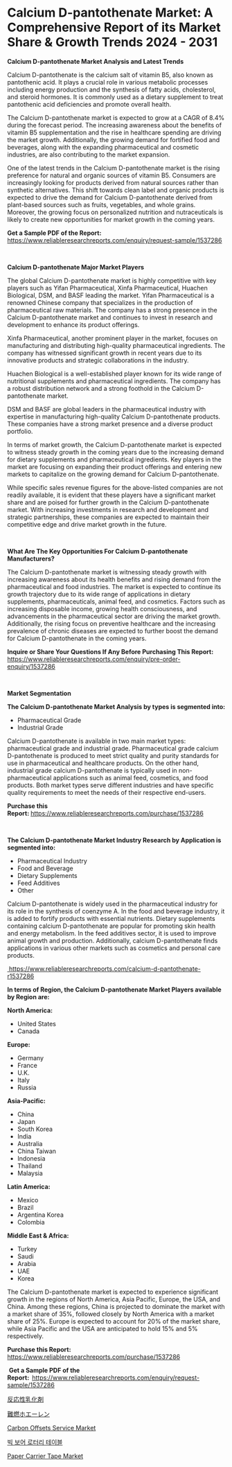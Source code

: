 <p><h1>Calcium D-pantothenate Market: A Comprehensive Report of its Market Share & Growth Trends 2024 - 2031</h1></p><p><strong>Calcium D-pantothenate Market Analysis and Latest Trends</strong></p>
<p><p>Calcium D-pantothenate is the calcium salt of vitamin B5, also known as pantothenic acid. It plays a crucial role in various metabolic processes including energy production and the synthesis of fatty acids, cholesterol, and steroid hormones. It is commonly used as a dietary supplement to treat pantothenic acid deficiencies and promote overall health.</p><p>The Calcium D-pantothenate market is expected to grow at a CAGR of 8.4% during the forecast period. The increasing awareness about the benefits of vitamin B5 supplementation and the rise in healthcare spending are driving the market growth. Additionally, the growing demand for fortified food and beverages, along with the expanding pharmaceutical and cosmetic industries, are also contributing to the market expansion.</p><p>One of the latest trends in the Calcium D-pantothenate market is the rising preference for natural and organic sources of vitamin B5. Consumers are increasingly looking for products derived from natural sources rather than synthetic alternatives. This shift towards clean label and organic products is expected to drive the demand for Calcium D-pantothenate derived from plant-based sources such as fruits, vegetables, and whole grains. Moreover, the growing focus on personalized nutrition and nutraceuticals is likely to create new opportunities for market growth in the coming years.</p></p>
<p><strong>Get a Sample PDF of the Report:&nbsp;</strong> <a href="https://www.reliableresearchreports.com/enquiry/request-sample/1537286">https://www.reliableresearchreports.com/enquiry/request-sample/1537286</a></p>
<p>&nbsp;</p>
<p><strong>Calcium D-pantothenate Major Market Players</strong></p>
<p><p>The global Calcium D-pantothenate market is highly competitive with key players such as Yifan Pharmaceutical, Xinfa Pharmaceutical, Huachen Biological, DSM, and BASF leading the market. Yifan Pharmaceutical is a renowned Chinese company that specializes in the production of pharmaceutical raw materials. The company has a strong presence in the Calcium D-pantothenate market and continues to invest in research and development to enhance its product offerings.</p><p>Xinfa Pharmaceutical, another prominent player in the market, focuses on manufacturing and distributing high-quality pharmaceutical ingredients. The company has witnessed significant growth in recent years due to its innovative products and strategic collaborations in the industry.</p><p>Huachen Biological is a well-established player known for its wide range of nutritional supplements and pharmaceutical ingredients. The company has a robust distribution network and a strong foothold in the Calcium D-pantothenate market.</p><p>DSM and BASF are global leaders in the pharmaceutical industry with expertise in manufacturing high-quality Calcium D-pantothenate products. These companies have a strong market presence and a diverse product portfolio.</p><p>In terms of market growth, the Calcium D-pantothenate market is expected to witness steady growth in the coming years due to the increasing demand for dietary supplements and pharmaceutical ingredients. Key players in the market are focusing on expanding their product offerings and entering new markets to capitalize on the growing demand for Calcium D-pantothenate.</p><p>While specific sales revenue figures for the above-listed companies are not readily available, it is evident that these players have a significant market share and are poised for further growth in the Calcium D-pantothenate market. With increasing investments in research and development and strategic partnerships, these companies are expected to maintain their competitive edge and drive market growth in the future.</p></p>
<p>&nbsp;</p>
<p><strong>What Are The Key Opportunities For Calcium D-pantothenate Manufacturers?</strong></p>
<p><p>The Calcium D-pantothenate market is witnessing steady growth with increasing awareness about its health benefits and rising demand from the pharmaceutical and food industries. The market is expected to continue its growth trajectory due to its wide range of applications in dietary supplements, pharmaceuticals, animal feed, and cosmetics. Factors such as increasing disposable income, growing health consciousness, and advancements in the pharmaceutical sector are driving the market growth. Additionally, the rising focus on preventive healthcare and the increasing prevalence of chronic diseases are expected to further boost the demand for Calcium D-pantothenate in the coming years.</p></p>
<p><strong>Inquire or Share Your Questions If Any Before Purchasing This Report:</strong> <a href="https://www.reliableresearchreports.com/enquiry/pre-order-enquiry/1537286">https://www.reliableresearchreports.com/enquiry/pre-order-enquiry/1537286</a></p>
<p>&nbsp;</p>
<p><strong>Market Segmentation</strong></p>
<p><strong>The Calcium D-pantothenate Market Analysis by types is segmented into:</strong></p>
<p><ul><li>Pharmaceutical Grade</li><li>Industrial Grade</li></ul></p>
<p><p>Calcium D-pantothenate is available in two main market types: pharmaceutical grade and industrial grade. Pharmaceutical grade calcium D-pantothenate is produced to meet strict quality and purity standards for use in pharmaceutical and healthcare products. On the other hand, industrial grade calcium D-pantothenate is typically used in non-pharmaceutical applications such as animal feed, cosmetics, and food products. Both market types serve different industries and have specific quality requirements to meet the needs of their respective end-users.</p></p>
<p><strong>Purchase this Report:&nbsp;</strong><a href="https://www.reliableresearchreports.com/purchase/1537286">https://www.reliableresearchreports.com/purchase/1537286</a></p>
<p>&nbsp;</p>
<p><strong>The Calcium D-pantothenate Market Industry Research by Application is segmented into:</strong></p>
<p><ul><li>Pharmaceutical Industry</li><li>Food and Beverage</li><li>Dietary Supplements</li><li>Feed Additives</li><li>Other</li></ul></p>
<p><p>Calcium D-pantothenate is widely used in the pharmaceutical industry for its role in the synthesis of coenzyme A. In the food and beverage industry, it is added to fortify products with essential nutrients. Dietary supplements containing calcium D-pantothenate are popular for promoting skin health and energy metabolism. In the feed additives sector, it is used to improve animal growth and production. Additionally, calcium D-pantothenate finds applications in various other markets such as cosmetics and personal care products.</p></p>
<p><a href="https://www.reliableresearchreports.com/calcium-d-pantothenate-r1537286">&nbsp;https://www.reliableresearchreports.com/calcium-d-pantothenate-r1537286</a></p>
<p><strong>In terms of Region, the Calcium D-pantothenate Market Players available by Region are:</strong></p>
<p>
    <p> <strong> North America: </strong>
        <ul>
            <li>United States</li>
            <li>Canada</li>
        </ul>
        </p> 
    <p> <strong> Europe: </strong>
        <ul>
            <li>Germany</li>
            <li>France</li>
            <li>U.K.</li>
            <li>Italy</li>
            <li>Russia</li>
        </ul>
        </p> 
    <p> <strong> Asia-Pacific: </strong>
        <ul>
            <li>China</li>
            <li>Japan</li>
            <li>South Korea</li>
            <li>India</li>
            <li>Australia</li>
            <li>China Taiwan</li>
            <li>Indonesia</li>
            <li>Thailand</li>
            <li>Malaysia</li>
        </ul>
        </p> 
    <p> <strong> Latin America: </strong>
        <ul>
            <li>Mexico</li>
            <li>Brazil</li>
            <li>Argentina Korea</li>
            <li>Colombia</li>
        </ul>
        </p> 
    <p> <strong> Middle East & Africa: </strong>
        <ul>
            <li>Turkey</li>
            <li>Saudi</li>
            <li>Arabia</li>
            <li>UAE</li>
            <li>Korea</li>
        </ul>
    </p>
    </p>
<p><p>The Calcium D-pantothenate market is expected to experience significant growth in the regions of North America, Asia Pacific, Europe, the USA, and China. Among these regions, China is projected to dominate the market with a market share of 35%, followed closely by North America with a market share of 25%. Europe is expected to account for 20% of the market share, while Asia Pacific and the USA are anticipated to hold 15% and 5% respectively.</p></p>
<p><strong>Purchase this Report: </strong><a href="https://www.reliableresearchreports.com/purchase/1537286">https://www.reliableresearchreports.com/purchase/1537286</a></p>
<p>&nbsp;<strong>Get a Sample PDF of the Report:&nbsp;&nbsp;</strong><a href="https://www.reliableresearchreports.com/enquiry/request-sample/1537286">https://www.reliableresearchreports.com/enquiry/request-sample/1537286</a></p>
<p><strong></strong></p>
<p><p><a href="https://github.com/BrittanyVon20231/Market-Research-Report-List-1/blob/main/671379098254.md">反応性乳化剤</a></p><p><a href="https://medium.com/@colinom7865/%E9%98%B2%E7%82%8E%E5%89%A4%E3%82%A6%E3%82%A7%E3%83%BC%E3%83%AC%E3%83%B3%E5%B8%82%E5%A0%B4%E5%88%86%E6%9E%90-%E3%81%9D%E3%81%AEcagr-%E5%B8%82%E5%A0%B4%E3%82%BB%E3%82%B0%E3%83%A1%E3%83%B3%E3%83%86%E3%83%BC%E3%82%B7%E3%83%A7%E3%83%B3-%E4%B8%96%E7%95%8C%E7%9A%84%E3%81%AA%E7%94%A3%E6%A5%AD%E6%A6%82%E8%A6%81-0f9f7a429eae">難燃ホエーレン</a></p><p><a href="https://github.com/maudAbbott7/Market-Research-Report-List-1/blob/main/carbon-offsets-service-market.md">Carbon Offsets Service Market</a></p><p><a href="https://medium.com/@pepo3k/%ED%81%B0-%EB%B3%B4%EC%96%B4-%ED%9A%8C%EC%A0%84-%ED%85%8C%EC%9D%B4%EB%B8%94-%EC%8B%9C%EC%9E%A5-%EA%B7%9C%EB%AA%A8-%EB%B0%8F-%EC%8B%9C%EC%9E%A5-%EB%8F%99%ED%96%A5-%EC%99%84%EB%B2%BD%ED%95%9C-%EC%82%B0%EC%97%85-%EA%B0%9C%EC%9A%94-2024%EB%85%84%EB%B6%80%ED%84%B0-2031%EB%85%84%EA%B9%8C%EC%A7%80-1f11a68c49de">빅 보어 로터리 테이블</a></p><p><a href="https://issuu.com/reportprime-2/docs/paper-carrier-tape-market-size-2030.pptx">Paper Carrier Tape Market</a></p></p>